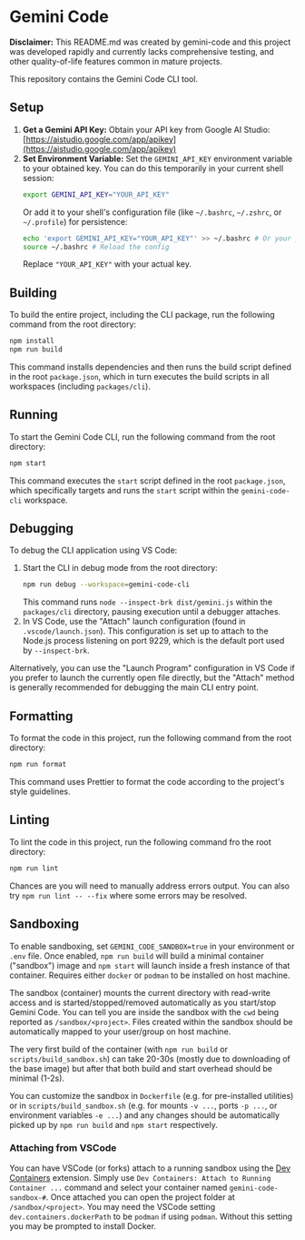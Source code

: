 # Gemini Code

**Disclaimer:** This README.md was created by gemini-code and this project was developed rapidly and currently lacks comprehensive testing, and other quality-of-life features common in mature projects.

This repository contains the Gemini Code CLI tool.

## Setup

1.  **Get a Gemini API Key:** Obtain your API key from Google AI Studio: [https://aistudio.google.com/app/apikey](https://aistudio.google.com/app/apikey)
2.  **Set Environment Variable:** Set the `GEMINI_API_KEY` environment variable to your obtained key. You can do this temporarily in your current shell session:
    ```bash
    export GEMINI_API_KEY="YOUR_API_KEY"
    ```
    Or add it to your shell's configuration file (like `~/.bashrc`, `~/.zshrc`, or `~/.profile`) for persistence:
    ```bash
    echo 'export GEMINI_API_KEY="YOUR_API_KEY"' >> ~/.bashrc # Or your preferred shell config file
    source ~/.bashrc # Reload the config
    ```
    Replace `"YOUR_API_KEY"` with your actual key.

## Building

To build the entire project, including the CLI package, run the following command from the root directory:

```bash
npm install
npm run build
```

This command installs dependencies and then runs the build script defined in the root `package.json`, which in turn executes the build scripts in all workspaces (including `packages/cli`).

## Running

To start the Gemini Code CLI, run the following command from the root directory:

```bash
npm start
```

This command executes the `start` script defined in the root `package.json`, which specifically targets and runs the `start` script within the `gemini-code-cli` workspace.

## Debugging

To debug the CLI application using VS Code:

1.  Start the CLI in debug mode from the root directory:
    ```bash
    npm run debug --workspace=gemini-code-cli
    ```
    This command runs `node --inspect-brk dist/gemini.js` within the `packages/cli` directory, pausing execution until a debugger attaches.
2.  In VS Code, use the "Attach" launch configuration (found in `.vscode/launch.json`). This configuration is set up to attach to the Node.js process listening on port 9229, which is the default port used by `--inspect-brk`.

Alternatively, you can use the "Launch Program" configuration in VS Code if you prefer to launch the currently open file directly, but the "Attach" method is generally recommended for debugging the main CLI entry point.

## Formatting

To format the code in this project, run the following command from the root directory:

```bash
npm run format
```

This command uses Prettier to format the code according to the project's style guidelines.

## Linting

To lint the code in this project, run the following command fro the root directory:

```bash
npm run lint
```

Chances are you will need to manually address errors output. You can also try `npm run lint -- --fix` where some errors may be resolved.

## Sandboxing

To enable sandboxing, set `GEMINI_CODE_SANDBOX=true` in your environment or `.env` file. Once enabled, `npm run build` will build a minimal container ("sandbox") image and `npm start` will launch inside a fresh instance of that container. Requires either `docker` or `podman` to be installed on host machine.

The sandbox (container) mounts the current directory with read-write access and is started/stopped/removed automatically as you start/stop Gemini Code. You can tell you are inside the sandbox with the `cwd` being reported as `/sandbox/<project>`. Files created within the sandbox should be automatically mapped to your user/group on host machine.

The very first build of the container (with `npm run build` or `scripts/build_sandbox.sh`) can take 20-30s (mostly due to downloading of the base image) but after that both build and start overhead should be minimal (1-2s).

You can customize the sandbox in `Dockerfile` (e.g. for pre-installed utilities) or in `scripts/build_sandbox.sh` (e.g. for mounts `-v ...`, ports `-p ...`, or environment variables `-e ...`) and any changes should be automatically picked up by `npm run build` and `npm start` respectively.

### Attaching from VSCode

You can have VSCode (or forks) attach to a running sandbox using the [Dev Containers](https://marketplace.cursorapi.com/items?itemName=ms-vscode-remote.remote-containers) extension. Simply use `Dev Containers: Attach to Running Container ...` command and select your container named `gemini-code-sandbox-#`. Once attached you can open the project folder at `/sandbox/<project>`. You may need the VSCode setting `dev.containers.dockerPath` to be `podman` if using `podman`. Without this setting you may be prompted to install Docker.